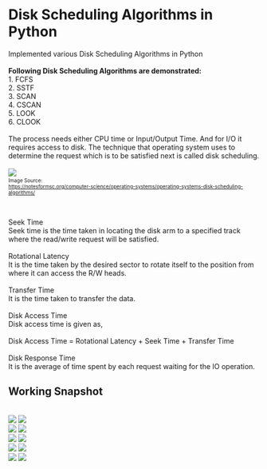 # Disk Scheduling Algorithms in Python
Implemented various Disk Scheduling Algorithms in Python
<br>
<br><b> Following Disk Scheduling Algorithms are demonstrated:<br></b>
    1. FCFS<br>
    2. SSTF<br>
    3. SCAN<br>
    4. CSCAN<br>
    5. LOOK<br>
    6. CLOOK<br>
<br>
The process needs either CPU time or Input/Output Time. And for I/O it requires access to disk. The technique that operating system uses to determine the request which is to be satisfied next is called disk scheduling.<br>
<br>
<img src="image.png">
<font size = 1>
<br>Image Source:<br>
https://notesformsc.org/computer-science/operating-systems/operating-systems-disk-scheduling-algorithms/<br> </font>

<br>
 
Seek Time<br>
Seek time is the time taken in locating the disk arm to a specified track where the read/write request will be satisfied.
<br><br>
Rotational Latency<br>
It is the time taken by the desired sector to rotate itself to the position from where it can access the R/W heads.
<br><br>
Transfer Time<br>
It is the time taken to transfer the data.
<br><br>
Disk Access Time<br>
Disk access time is given as,
<br><br>
Disk Access Time = Rotational Latency + Seek Time + Transfer Time
<br><br>
Disk Response Time<br>
It is the average of time spent by each request waiting for the IO operation.

## Working Snapshot
<br>
<img src="working snaps/img1.JPG">
<img src="working snaps/img2.JPG">
<br>
<img src="working snaps/img3.JPG">
<img src="working snaps/img4.JPG">
<br>
<img src="working snaps/img5.JPG">
<img src="working snaps/img6.JPG">
<br>
<img src="working snaps/img7.JPG">
<img src="working snaps/img8.JPG">
<br>
<img src="working snaps/img9.JPG">
<img src="working snaps/img10.JPG">
<br>
